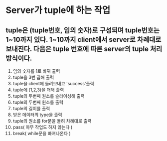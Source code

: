 Server가 tuple에 하는 작업
========
tuple은 (tuple번호, 임의 숫자)로 구성되며 tuple번호는 1~10까지 있다. 1~10까지 client에서 server로 차례대로 보내진다. 다음은 tuple 번호에 따른 server의 tuple 처리 방식이다. 
----
1. 임의 숫자를 1로 바꿔 출력
2. tuple을 3번 곱해 출력
3. tuple을 client에 돌려보내고 'success'출력
4. tuple에 (1,2,3)을 더해 출력
5. tuple의 두번째 원소를 슬라이싱해 출력
6. tuple의 두번째 원소를 출력
7. tuple의 길이를 출력
8. 받은 데이터의 type을 출력
9. tuple의 원소를 for문을 돌려 차례대로 출력
10. pass( 아무 작업도 하지 않는다 )
11. break( while문을 빠져나온다 )
